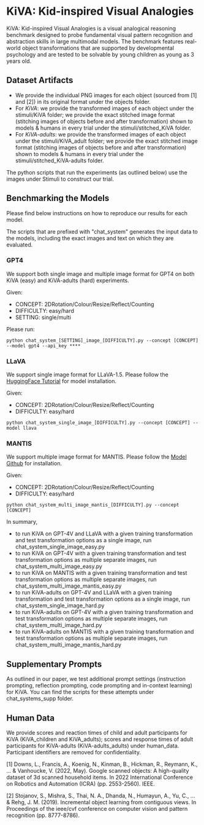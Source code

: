 # KiVA: Kid-inspired Visual Analogies

KiVA: Kid-inspired Visual Analogies is a visual analogical reasoning benchmark designed to probe fundamental visual pattern recognition and abstraction skills in large multimodal models. The benchmark features real-world object transformations that are supported by developmental psychology and are tested to be solvable by young children as young as 3 years old. 


## Dataset Artifacts

* We provide the individual PNG images for each object (sourced from [1] and [2]) in its original format under the objects folder. 
* For *KiVA*: we provide the transformed images of each object under the stimuli/KiVA folder; we provide the exact stitched image format (stitching images of objects before and after transformation) shown to models & humans in every trial under the stimuli/stitched_KiVA folder.
* For *KiVA-adults*: we provide the transformed images of each object under the stimuli/KiVA_adult folder; we provide the exact stitched image format (stitching images of objects before and after transformation) shown to models & humans in every trial under the stimuli/stitched_KiVA-adults folder.

The python scripts that run the experiments (as outlined below) use the images under Stimuli to construct our trial.


## Benchmarking the Models

Please find below instructions on how to reproduce our results for each model. 

The scripts that are prefixed with "chat_system" generates the input data to the models, including the exact images and text on which they are evaluated. 

### GPT4

We support both single image and multiple image format for GPT4 on both KiVA (easy) and KiVA-adults (hard) experiments.

Given: 
* CONCEPT: 2DRotation/Colour/Resize/Reflect/Counting
* DIFFICULTY: easy/hard
* SETTING: single/multi

Please run: 

```
python chat_system_[SETTING]_image_[DIFFICULTY].py --concept [CONCEPT] --model gpt4 --api_key ****
```

### LLaVA

We support single image format for LLaVA-1.5. Please follow the [HuggingFace Tutorial](https://huggingface.co/liuhaotian/llava-v1.5-13b) for model installation. 

Given: 
* CONCEPT: 2DRotation/Colour/Resize/Reflect/Counting
* DIFFICULTY: easy/hard

```
python chat_system_single_image_[DIFFICULTY].py --concept [CONCEPT] --model llava
```

### MANTIS

We support multiple image format for MANTIS. Please follow the [Model Github](https://tiger-ai-lab.github.io/Mantis/) for installation. 

Given: 
* CONCEPT: 2DRotation/Colour/Resize/Reflect/Counting
* DIFFICULTY: easy/hard

```
python chat_system_multi_image_mantis_[DIFFICULTY].py --concept [CONCEPT]
```

In summary,
* to run KiVA on GPT-4V and LLaVA with a given training transformation and test transformation options as a single image, run chat_system_single_image_easy.py
* to run KiVA on GPT-4V with a given training transformation and test transformation options as multiple separate images, run chat_system_multi_image_easy.py
* to run KiVA on MANTIS with a given training transformation and test transformation options as multiple separate images, run chat_system_multi_image_mantis_easy.py
* to run KiVA-adults on GPT-4V and LLaVA with a given training transformation and test transformation options as a single image, run chat_system_single_image_hard.py
* to run KiVA-adults on GPT-4V with a given training transformation and test transformation options as multiple separate images, run chat_system_multi_image_hard.py
* to run KiVA-adults on MANTIS with a given training transformation and test transformation options as multiple separate images, run chat_system_multi_image_mantis_hard.py

## Supplementary Prompts 

As outlined in our paper, we test additional prompt settings (instruction prompting, reflection prompting, code prompting and in-context learning) for KiVA. You can find the scripts for these attempts under chat_systems_supp folder. 

## Human Data

We provide scores and reaction times of child and adult participants for KiVA (KiVA_children and KiVA_adults); scores and response times of adult participants for KiVA-adults (KiVA-adults_adults) under human_data. Participant identifiers are removed for confidentiality.

[1] Downs, L., Francis, A., Koenig, N., Kinman, B., Hickman, R., Reymann, K., ... & Vanhoucke, V. (2022, May). Google scanned objects: A high-quality dataset of 3d scanned household items. In 2022 International Conference on Robotics and Automation (ICRA) (pp. 2553-2560). IEEE.

[2] Stojanov, S., Mishra, S., Thai, N. A., Dhanda, N., Humayun, A., Yu, C., ... & Rehg, J. M. (2019). Incremental object learning from contiguous views. In Proceedings of the ieee/cvf conference on computer vision and pattern recognition (pp. 8777-8786).
